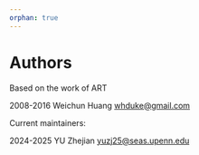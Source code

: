 ```yaml
---
orphan: true
---
```

# Authors

Based on the work of ART

2008-2016 Weichun Huang <whduke@gmail.com>

Current maintainers:

2024-2025 YU Zhejian <yuzj25@seas.upenn.edu>
